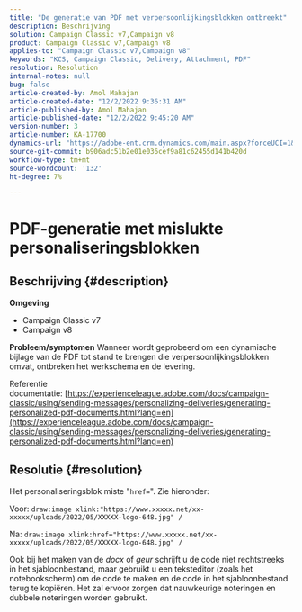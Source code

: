 ```yaml
---
title: "De generatie van PDF met verpersoonlijkingsblokken ontbreekt"
description: Beschrijving
solution: Campaign Classic v7,Campaign v8
product: Campaign Classic v7,Campaign v8
applies-to: "Campaign Classic v7,Campaign v8"
keywords: "KCS, Campaign Classic, Delivery, Attachment, PDF"
resolution: Resolution
internal-notes: null
bug: false
article-created-by: Amol Mahajan
article-created-date: "12/2/2022 9:36:31 AM"
article-published-by: Amol Mahajan
article-published-date: "12/2/2022 9:45:20 AM"
version-number: 3
article-number: KA-17700
dynamics-url: "https://adobe-ent.crm.dynamics.com/main.aspx?forceUCI=1&pagetype=entityrecord&etn=knowledgearticle&id=824a27cc-2472-ed11-9561-6045bd006b4b"
source-git-commit: b906adc51b2e01e036cef9a81c62455d141b420d
workflow-type: tm+mt
source-wordcount: '132'
ht-degree: 7%

---
```


# PDF-generatie met mislukte personaliseringsblokken

## Beschrijving {#description}

<b>Omgeving</b>
- Campaign Classic v7
- Campaign v8



<b>Probleem/symptomen</b>
Wanneer wordt geprobeerd om een dynamische bijlage van de PDF tot stand te brengen die verpersoonlijkingsblokken omvat, ontbreken het werkschema en de levering.

Referentie documentatie: [https://experienceleague.adobe.com/docs/campaign-classic/using/sending-messages/personalizing-deliveries/generating-personalized-pdf-documents.html?lang=en](https://experienceleague.adobe.com/docs/campaign-classic/using/sending-messages/personalizing-deliveries/generating-personalized-pdf-documents.html?lang=en)


## Resolutie {#resolution}


Het personaliseringsblok miste &quot;`href=`&quot;. Zie hieronder:

Voor:
`draw:image xlink:"https://www.xxxxx.net/xx-xxxxx/uploads/2022/05/XXXXX-logo-648.jpg" /`

Na:
`draw:image xlink:href="https://www.xxxxx.net/xx-xxxxx/uploads/2022/05/XXXXX-logo-648.jpg" /`

Ook bij het maken van de *docx* of *geur* schrijft u de code niet rechtstreeks in het sjabloonbestand, maar gebruikt u een teksteditor (zoals het notebookscherm) om de code te maken en de code in het sjabloonbestand terug te kopiëren. Het zal ervoor zorgen dat nauwkeurige noteringen en dubbele noteringen worden gebruikt.
